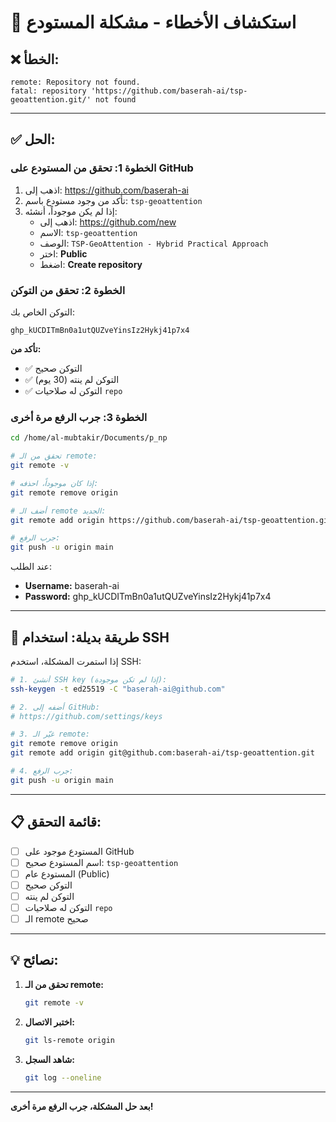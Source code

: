 # 🔧 استكشاف الأخطاء - مشكلة المستودع

## ❌ الخطأ:
```
remote: Repository not found.
fatal: repository 'https://github.com/baserah-ai/tsp-geoattention.git/' not found
```

---

## ✅ الحل:

### الخطوة 1: تحقق من المستودع على GitHub

1. اذهب إلى: https://github.com/baserah-ai
2. تأكد من وجود مستودع باسم: `tsp-geoattention`
3. إذا لم يكن موجوداً، أنشئه:
   - اذهب إلى: https://github.com/new
   - الاسم: `tsp-geoattention`
   - الوصف: `TSP-GeoAttention - Hybrid Practical Approach`
   - اختر: **Public**
   - اضغط: **Create repository**

### الخطوة 2: تحقق من التوكن

التوكن الخاص بك:
```
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
```

**تأكد من:**
- ✅ التوكن صحيح
- ✅ التوكن لم ينته (30 يوم)
- ✅ التوكن له صلاحيات `repo`

### الخطوة 3: جرب الرفع مرة أخرى

```bash
cd /home/al-mubtakir/Documents/p_np

# تحقق من الـ remote:
git remote -v

# إذا كان موجوداً، احذفه:
git remote remove origin

# أضف الـ remote الجديد:
git remote add origin https://github.com/baserah-ai/tsp-geoattention.git

# جرب الرفع:
git push -u origin main
```

عند الطلب:
- **Username:** baserah-ai
- **Password:** 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

---

## 🔐 طريقة بديلة: استخدام SSH

إذا استمرت المشكلة، استخدم SSH:

```bash
# 1. أنشئ SSH key (إذا لم تكن موجودة):
ssh-keygen -t ed25519 -C "baserah-ai@github.com"

# 2. أضفه إلى GitHub:
# https://github.com/settings/keys

# 3. غيّر الـ remote:
git remote remove origin
git remote add origin git@github.com:baserah-ai/tsp-geoattention.git

# 4. جرب الرفع:
git push -u origin main
```

---

## 📋 قائمة التحقق:

- [ ] المستودع موجود على GitHub
- [ ] اسم المستودع صحيح: `tsp-geoattention`
- [ ] المستودع عام (Public)
- [ ] التوكن صحيح
- [ ] التوكن لم ينته
- [ ] التوكن له صلاحيات `repo`
- [ ] الـ remote صحيح

---

## 💡 نصائح:

1. **تحقق من الـ remote:**
   ```bash
   git remote -v
   ```

2. **اختبر الاتصال:**
   ```bash
   git ls-remote origin
   ```

3. **شاهد السجل:**
   ```bash
   git log --oneline
   ```

---

**بعد حل المشكلة، جرب الرفع مرة أخرى!**

